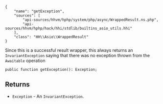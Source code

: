 ``` yamlmeta
{
    "name": "getException",
    "sources": [
        "api-sources/hhvm/hphp/system/php/async/WrappedResult.ns.php",
        "api-sources/hhvm/hphp/hack/hhi/stdlib/builtins_asio_utils.hhi"
    ],
    "class": "HH\\Asio\\WrappedResult"
}
```




Since this is a successful result wrapper, this always returns an
` InvariantException ` saying that there was no exception thrown from
the `` Awaitable `` operation




``` Hack
public function getException(): Exception;
```




## Returns




+ ` Exception ` - An `` InvariantException ``.
<!-- HHAPIDOC -->
